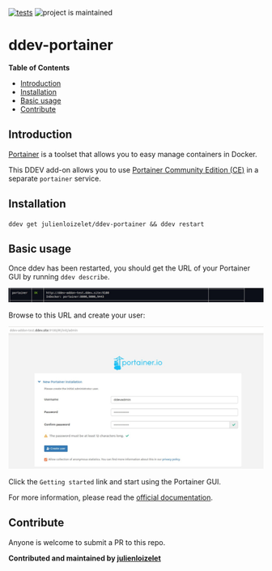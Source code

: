 [![tests](https://github.com/julienloizelet/ddev-portainer/actions/workflows/tests.yml/badge.svg)](https://github.com/julienloizelet/ddev-portainer/actions/workflows/tests.yml) ![project is maintained](https://img.shields.io/maintenance/yes/2023.svg)

# ddev-portainer

<!-- START doctoc generated TOC please keep comment here to allow auto update -->
<!-- DON'T EDIT THIS SECTION, INSTEAD RE-RUN doctoc TO UPDATE -->
**Table of Contents**

- [Introduction](#introduction)
- [Installation](#installation)
- [Basic usage](#basic-usage)
- [Contribute](#contribute)

<!-- END doctoc generated TOC please keep comment here to allow auto update -->

## Introduction

[Portainer](https://www.portainer.io/) is a toolset that allows you to easy manage containers in Docker.

This DDEV add-on allows you to use [Portainer Community Edition (CE)](https://docs.portainer.io/#about-portainer) in a separate `portainer` service.


## Installation

`ddev get julienloizelet/ddev-portainer && ddev restart`

## Basic usage

Once ddev has been restarted, you should get the URL of your Portainer GUI by running `ddev describe`.

![ddev describe](images/ddev-describe.jpg)

Browse to this URL and create your user:

![create user](images/create-user.jpg)



Click the `Getting started` link and start using the Portainer GUI.

For more information, please read the [official documentation](https://docs.portainer.io/user/home).

## Contribute

Anyone is welcome to submit a PR to this repo.


**Contributed and maintained by [julienloizelet](https://github.com/julienloizelet)**


